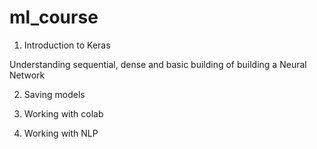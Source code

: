 # ml_course



1. Introduction to Keras


Understanding sequential, dense and basic building of building a Neural Network 

2. Saving models 

3. Working with colab

4. Working with NLP 
